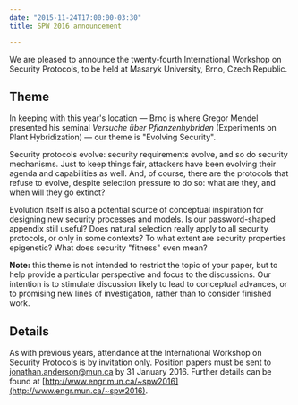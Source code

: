 ```yaml
---
date: "2015-11-24T17:00:00-03:30"
title: SPW 2016 announcement

---
```


We are pleased to announce the
twenty-fourth International Workshop on Security Protocols,
to be held at Masaryk University, Brno, Czech Republic.

<!--more-->

## Theme

In keeping with this year's location
— Brno is where Gregor Mendel presented his seminal
*Versuche über Pflanzenhybriden* (Experiments on Plant Hybridization) —
our theme is "Evolving Security".

Security protocols evolve: security requirements evolve, and so do security
mechanisms.
Just to keep things fair, attackers have been evolving their agenda and
capabilities as well.
And, of course, there are the protocols that refuse to evolve, despite selection
pressure to do so: what are they, and when will they go extinct?

Evolution itself is also a potential source of conceptual inspiration for
designing new security processes and models.
Is our password-shaped appendix still useful?
Does natural selection really apply to all security protocols, or only in some
contexts?
To what extent are security properties epigenetic?
What does security "fitness" even mean?

**Note:**
this theme is not intended to restrict the topic of your paper, but to help
provide a particular perspective and focus to the discussions.
Our intention is to stimulate discussion likely to lead to conceptual advances,
or to promising new lines of investigation, rather than to consider
finished work.

## Details

As with previous years, attendance at the
International Workshop on Security Protocols is by invitation only.
Position papers must be sent to
[jonathan.anderson@mun.ca](mailto:jonathan.anderson@mun.ca?subject=SPW2016)
by 31 January 2016.
Further details can be found at
[http://www.engr.mun.ca/~spw2016](http://www.engr.mun.ca/~spw2016).
